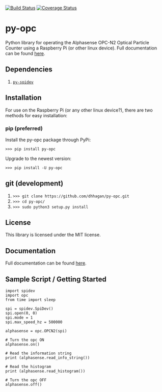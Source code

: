 [![Build Status](https://travis-ci.org/dhhagan/py-opc.svg?branch=develop)](https://travis-ci.org/dhhagan/py-opc)
[![Coverage Status](https://coveralls.io/repos/dhhagan/py-opc/badge.svg?branch=master&service=github)](https://coveralls.io/github/dhhagan/py-opc?branch=master)

# py-opc

Python library for operating the Alphasense OPC-N2 Optical Particle Counter using a Raspberry Pi (or other linux device). Full documentation can be found [here](http://dhhagan.github.io/py-opc/).

## Dependencies

  1. [`py-spidev`](https://github.com/doceme/py-spidev)

## Installation

For use on the Raspberry Pi (or any other linux device?), there are two methods for easy installation:

### pip (preferred)

Install the py-opc package through PyPi:

    >>> pip install py-opc

Upgrade to the newest version:

    >>> pip install -U py-opc

## git (development)

  1. `>>> git clone https://github.com/dhhagan/py-opc.git`
  2. `>>> cd py-opc/`
  3. `>>> sudo python3 setup.py install`

## License

  This library is licensed under the MIT license.

## Documentation

  Full documentation can be found [here](http://dhhagan.github.io/py-opc/).


## Sample Script / Getting Started

    import spidev
    import opc
    from time import sleep

    spi = spidev.SpiDev()
    spi.open(0, 0)
    spi.mode = 1
    spi.max_speed_hz = 500000

    alphasense = opc.OPCN2(spi)

    # Turn the opc ON
    alphasense.on()

    # Read the information string
    print (alphasense.read_info_string())

    # Read the histogram
    print (alphasense.read_histogram())

    # Turn the opc OFF
    alphasense.off()
